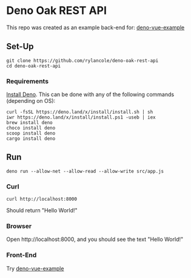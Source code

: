 # Deno Oak REST API

This repo was created as an example back-end for: [deno-vue-example](https://github.com/rylancole/deno-vue-example)

## Set-Up 

```
git clone https://github.com/rylancole/deno-oak-rest-api
cd deno-oak-rest-api
```

### Requirements

[Install Deno](https://deno.land/). This can be done with any of the following commands (depending on OS):

```
curl -fsSL https://deno.land/x/install/install.sh | sh  
iwr https://deno.land/x/install/install.ps1 -useb | iex  
brew install deno  
choco install deno  
scoop install deno  
cargo install deno
```

## Run

```
deno run --allow-net --allow-read --allow-write src/app.js
```

### Curl

```
curl http://localhost:8000
```

Should return "Hello World!"

### Browser 

Open http://localhost:8000, and you should see the text "Hello World!"

### Front-End

Try [deno-vue-example](https://github.com/rylancole/deno-vue-example)
